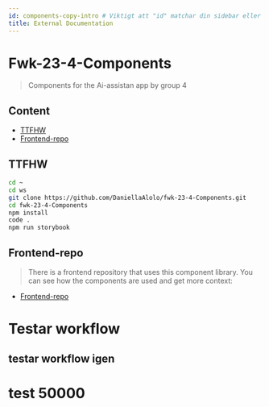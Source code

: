 ```yaml
---
id: components-copy-intro # Viktigt att "id" matchar din sidebar eller länk
title: External Documentation
---
```


# Fwk-23-4-Components

> Components for the Ai-assistan app by group 4

## Content

- [TTFHW](#TTFHW)
- [Frontend-repo](#frontend-repo)

## TTFHW

```bash
cd ~
cd ws
git clone https://github.com/DaniellaAlolo/fwk-23-4-Components.git
cd fwk-23-4-Components
npm install
code .
npm run storybook
```

## Frontend-repo

> There is a frontend repository that uses this component library. You can see how the components are used and get more context:

- [Frontend-repo](https://github.com/sarahthebest/fwk-23-4-frontend)

# Testar workflow

## testar workflow igen

# test 50000
